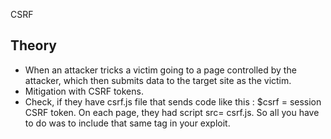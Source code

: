 CSRF

## Theory

- When an attacker tricks a victim going to a page controlled by the attacker, which then submits data to the target site as the victim.
- Mitigation with CSRF tokens.
- Check, if they have csrf.js file that sends code like this : $csrf = session CSRF token. On each page, they had script src= csrf.js. So all you have to do was to include that same tag in your exploit.
